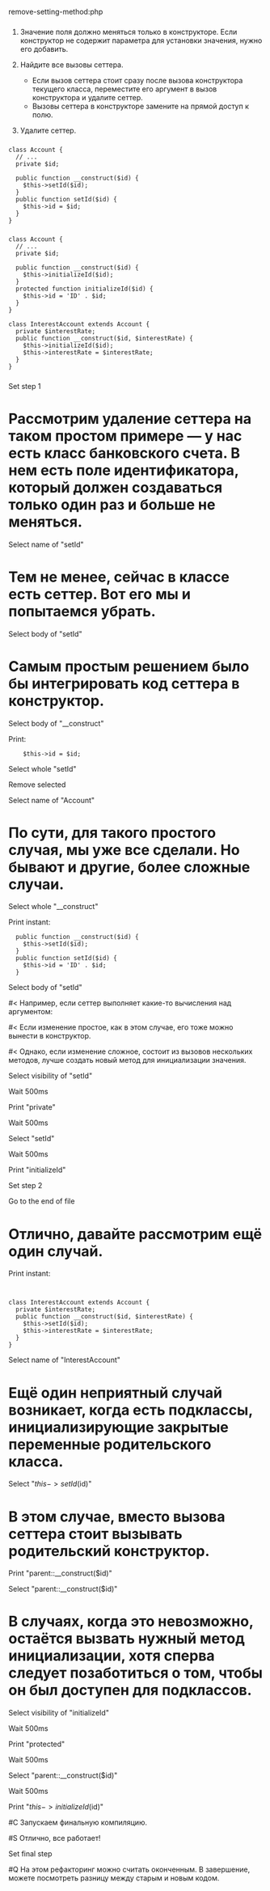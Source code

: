 remove-setting-method:php

###

1. Значение поля должно меняться только в конструкторе. Если конструктор не содержит параметра для установки значения, нужно его добавить.

2. Найдите все вызовы сеттера.<ul><li>Если вызов сеттера стоит сразу после вызова конструктора текущего класса, переместите его аргумент в вызов конструктора и удалите сеттер.</li><li>Вызовы сеттера в конструкторе замените на прямой доступ к полю.</li></ul>

3. Удалите сеттер.



###

```
class Account {
  // ...
  private $id;
  
  public function __construct($id) {
    $this->setId($id);
  }
  public function setId($id) {
    $this->id = $id;
  }
}
```

###

```
class Account {
  // ...
  private $id;
  
  public function __construct($id) {
    $this->initializeId($id);
  }
  protected function initializeId($id) {
    $this->id = 'ID' . $id;
  }
}

class InterestAccount extends Account {
  private $interestRate;
  public function __construct($id, $interestRate) {
    $this->initializeId($id);
    $this->interestRate = $interestRate;
  }
}
```

###

Set step 1

# Рассмотрим <b>удаление сеттера</b> на таком простом примере — у нас есть класс банковского счета. В нем есть поле идентификатора, который должен создаваться только один раз и больше не меняться.

Select name of "setId"

# Тем не менее, сейчас в классе есть сеттер. Вот его мы и попытаемся убрать.

Select body of "setId"

# Самым простым решением было бы интегрировать код сеттера в конструктор.

Select body of "__construct"

Print:
```
    $this->id = $id;
```

Select whole "setId"

Remove selected

Select name of "Account"

# По сути, для такого простого случая, мы уже все сделали. Но бывают и другие, более сложные случаи. 

Select whole "__construct"

Print instant:
```
  public function __construct($id) {
    $this->setId($id);
  }
  public function setId($id) {
    $this->id = 'ID' . $id;
  }

```

Select body of "setId"

#< Например, если сеттер выполняет какие-то вычисления над аргументом:

#< Если изменение простое, как в этом случае, его тоже можно вынести в конструктор.

#< Однако, если изменение сложное, состоит из вызовов нескольких методов, лучше создать новый метод для инициализации значения.

Select visibility of "setId"

Wait 500ms

Print "private"

Wait 500ms

Select "setId"

Wait 500ms

Print "initializeId"

Set step 2

Go to the end of file

# Отлично, давайте рассмотрим ещё один случай.

Print instant:
```


class InterestAccount extends Account {
  private $interestRate;
  public function __construct($id, $interestRate) {
    $this->setId($id);
    $this->interestRate = $interestRate;
  }
}
```

Select name of "InterestAccount"

# Ещё один неприятный случай возникает, когда есть подклассы, инициализирующие закрытые переменные родительского класса.

Select "$this->setId($id)"

# В этом случае, вместо вызова сеттера стоит вызывать родительский конструктор.

Print "parent::__construct($id)"

Select "parent::__construct($id)"

# В случаях, когда это невозможно, остаётся вызвать нужный метод инициализации, хотя сперва следует позаботиться о том, чтобы он был доступен для подклассов.

Select visibility of "initializeId"

Wait 500ms

Print "protected"

Wait 500ms

Select "parent::__construct($id)"

Wait 500ms

Print "$this->initializeId($id)"

#C Запускаем финальную компиляцию.

#S Отлично, все работает!

Set final step

#Q На этом рефакторинг можно считать оконченным. В завершение, можете посмотреть разницу между старым и новым кодом.